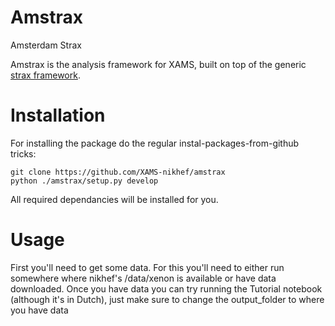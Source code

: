 # Amstrax
Amsterdam Strax

Amstrax is the analysis framework for XAMS, built on top of the generic [strax framework](https://github.com/AxFoundation/strax). 

# Installation
For installing the package do the regular instal-packages-from-github tricks:
```
git clone https://github.com/XAMS-nikhef/amstrax
python ./amstrax/setup.py develop
```
All required dependancies will be installed for you.

# Usage
First you'll need to get some data. For this you'll need to either run somewhere where nikhef's /data/xenon is available or have data downloaded.
Once you have data you can try running the Tutorial notebook (although it's in Dutch), just make sure to change the output_folder to where you have data
